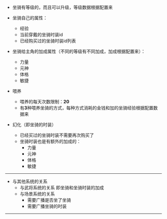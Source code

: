 +   坐骑有等级的，而且可以升级，等级数据根据配置来

+   坐骑自己的属性：
    *   经验    
    *   当前穿戴的坐骑时装id
    *   已经购买过的坐骑时装id列表

+   坐骑给主角的加成属性（不同的等级有不同加成，加成根据配置来）：
    *   力量
    *   元神
    *   体格
    *   敏捷

+   喂养
    *   喂养的每天次数限制：**20**
    *   有**3**种喂养坐骑的方式，每种方式消耗的金钱和加的坐骑经验根据配置数据来

+   幻化（即坐骑的时装）
    *   已经买过的坐骑时装不需要再次购买了
    *   坐骑时装也是有额外的加成的：
        *   力量
        *   元神
        *   体格
        *   敏捷
        
----
+   与其他系统的关系
    *   与武将系统的关系
        即坐骑和坐骑时装的加成
    *   与场景系统的关系
        *   需要广播是否坐了坐骑
        *   需要广播坐骑的时装

----



